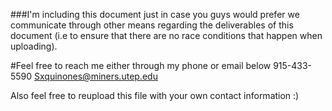 ###I'm including this document just in case you guys would prefer we communicate through other means regarding the deliverables of this document (i.e to ensure that there are no race conditions that happen when uploading).


#Feel free to reach me either through my phone or email below
915-433-5590
Sxquinones@miners.utep.edu

Also feel free to reupload this file with your own contact information :)